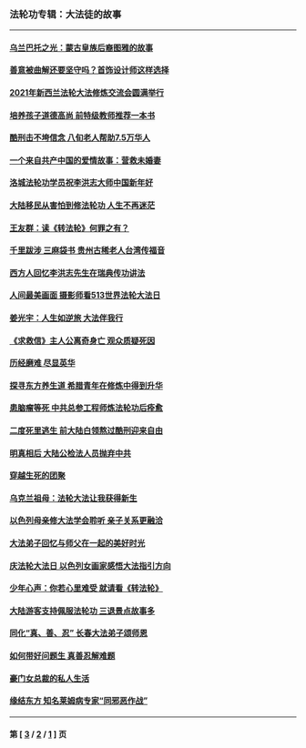### 法轮功专辑：大法徒的故事
---
#### [乌兰巴托之光：蒙古皇族后裔图雅的故事](../../pages/nf1147481/n13155759.md?01240430) 
#### [善意被曲解还要坚守吗？首饰设计师这样选择](../../pages/nf1147481/n13077575.md?01240430) 
#### [2021年新西兰法轮大法修炼交流会圆满举行](../../pages/nf1147481/n13033149.md?01240430) 
#### [培养孩子道德高尚 前特级教师推荐一本书](../../pages/nf1147481/n12938640.md?01240430) 
#### [酷刑击不垮信念 八旬老人帮助7.5万华人](../../pages/nf1147481/n12880712.md?01240430) 
#### [一个来自共产中国的爱情故事：营救未婚妻](../../pages/nf1147481/n12778386.md?01240430) 
#### [洛城法轮功学员祝李洪志大师中国新年好](../../pages/nf1147481/n12724685.md?01240430) 
#### [大陆移民从害怕到修法轮功 人生不再迷茫](../../pages/nf1147481/n12414325.md?01240430) 
#### [王友群：读《转法轮》何罪之有？](../../pages/nf1147481/n12408647.md?01240430) 
#### [千里跋涉 三麻袋书 贵州古稀老人台湾传福音](../../pages/nf1147481/n12198750.md?01240430) 
#### [西方人回忆李洪志先生在瑞典传功讲法](../../pages/nf1147481/n12099607.md?01240430) 
#### [人间最美画面 摄影师看513世界法轮大法日](../../pages/nf1147481/n12094118.md?01240430) 
#### [姜光宇：人生如逆旅 大法伴我行](../../pages/nf1147481/n12088664.md?01240430) 
#### [《求救信》主人公离奇身亡 观众质疑死因](../../pages/nf1147481/n11845215.md?01240430) 
#### [历经磨难 尽显英华](../../pages/nf1147481/n11723297.md?01240430) 
#### [探寻东方养生道 希腊青年在修炼中得到升华](../../pages/nf1147481/n11494502.md?01240430) 
#### [患脑瘤等死 中共总参工程师炼法轮功后痊愈](../../pages/nf1147481/n11466682.md?01240430) 
#### [二度死里逃生 前大陆白领熬过酷刑迎来自由](../../pages/nf1147481/n11368594.md?01240430) 
#### [明真相后 大陆公检法人员抛弃中共](../../pages/nf1147481/n11358618.md?01240430) 
#### [穿越生死的团聚](../../pages/nf1147481/n11258922.md?01240430) 
#### [乌克兰祖母：法轮大法让我获得新生](../../pages/nf1147481/n11269457.md?01240430) 
#### [以色列母亲修大法学会聆听 亲子关系更融洽](../../pages/nf1147481/n11268195.md?01240430) 
#### [大法弟子回忆与师父在一起的美好时光](../../pages/nf1147481/n11267759.md?01240430) 
#### [庆法轮大法日 以色列女画家感悟大法指引方向](../../pages/nf1147481/n11267735.md?01240430) 
#### [少年心声：你若心里难受 就请看《转法轮》](../../pages/nf1147481/n11267496.md?01240430) 
#### [大陆游客支持佩服法轮功 三退景点故事多](../../pages/nf1147481/n11267378.md?01240430) 
#### [同化“真、善、忍” 长春大法弟子颂师恩](../../pages/nf1147481/n11266497.md?01240430) 
#### [如何带好问题生 真善忍解难题](../../pages/nf1147481/n11243655.md?01240430) 
#### [豪门女总裁的私人生活](../../pages/nf1147481/n10127794.md?01240430) 
#### [缘结东方 知名莱姆病专家“同邪恶作战”](../../pages/nf1147481/n10682468.md?01240430) 

---
#### 第 [ [3](./3.md?01240430) / [2](./2.md?01240430) / [1](./1.md?01240430) ] 页
